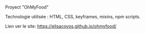 Proyect "OhMyFood"

Technologie utilisée : HTML, CSS, keyframes, mixins, npm scripts.

Lien ver le site: https://elisacoyos.github.io/ohmyfood/ 